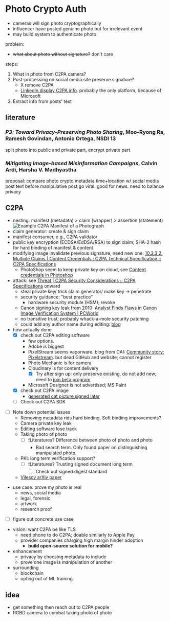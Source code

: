 # Photo Crypto Auth

- cameras will sign photo cryptographically
- influencer have posted genuine photo but for irrelevant event
- may build system to authenticate photo

problem:

- ~~what about photo without signature?~~ don't care

steps:

1. What in photo from C2PA camera?
1. Post-processing on social media site preserve signature?
    - X remove C2PA
    - [LinkedIn display C2PA
        info](https://www.linkedin.com/help/linkedin/answer/a6282984).
        probably the only platform, because of Microsoft
1. Extract info from posts' text

## literature

### *P3: Toward Privacy-Preserving Photo Sharing*, Moo-Ryong Ra, Ramesh Govindan, Antonio Ortega, NSDI 13

split photo into public and private part, encrypt private part

### *Mitigating Image-based Misinformation Campaigns*, Calvin Ardi, Harsha V. Madhyastha

proposal:
compare photo crypto metadata time+location w/ social media post text before
manipulative post go viral. good for news. need to balance privacy

## C2PA

- nesting: manifest (metadata) > claim (wrapper) > assertion (statement)
    ![Example C2PA Manifest of a
    Photograph](https://c2pa.org/specifications/specifications/2.1/specs/_images/Photo_Manifest.svg)
- claim generator: create & sign claim
- manifest consumer, e.g., C2PA validator
- public key encryption (ECDSA/EdDSA/RSA) to sign claim; SHA-2 hash for
    hard binding of manifest & content
- modifying image invalidate previous signature, need new one: [10.3.3.2.
    Multiple Claims | Content Credentials : C2PA Technical Specification ::
    C2PA
    Specifications](https://c2pa.org/specifications/specifications/2.1/specs/C2PA_Specification.html#_multiple_claims)
    - PhotoShop seem to keep private key on cloud, see
        [Content credentials in
        Photoshop](https://helpx.adobe.com/photoshop/using/content-credentials.html)
- attack: see [Threat | C2PA Security Considerations :: C2PA
    Specifications](https://c2pa.org/specifications/specifications/1.0/security/Security_Considerations.html#_threat_spoofing_signed_c2pa_metadata_via_stolen_key)
    onward
    - steal private key/ trick claim generator/ make key → penetrate
    - security guidance: "best practice"
        - hardware security module (HSM); revoke
    - Canon signing key leak from 2010: [Analyst Finds Flaws in
        Canon Image Verification System |
        PCWorld](https://www.pcworld.com/article/499056/article-2356.html)
    - no transitive trust; probably whack-a-mole security patching
    - could add any author name during editing:
        [blog](https://hackerfactor.com/blog/index.php?/archives/1044-From-VIDA-to-SEAL.html)
- how actually done
    - [x] check out C2PA editing software
        - few options.
        - Adobe is biggest
        - PixelStream seems vaporware. blog from CAI: [Community story:
            Pixelstream](https://contentauthenticity.org/blog/community-story-pixelstream).
            but dead GitHub and website; cannot register
        - Photo Mechanic is for camera
        - Cloudinary is for content delivery
            - [x] Try after sign up: only preserve existing, do not add new;
                need to [join beta program](https://cloudinary.com/contact)
        - Microsoft Designer is not advertised; MS Paint
    - [x] check out C2PA image
        - [generated cat picture signed
            later](https://fotoforensics.com/analysis.php?id=b2d0ed23d2bdf3170d8a7a8ac06617569665a2b1.5429555&fmt=orig)
    - [ ] Check out C2PA SDK
- [ ] Note down potential issues
    - Removing metadata rids hard binding. Soft binding improvements?
    - Camera private key leak
    - Editing software lose track
    - Taking photo of photo
        - [ ] ❗Literatures? Difference between photo of photo and photo
            - Bad search term.
                Only found paper on distinguishing manipulated photo.
    - PKI: long term verification support?
        - [ ] ❗Literatures? Trusting signed document long term
            - [ ] Check out signed digest standard
    - [Vilesov arXiv paper](c2pa/papers.html#introduce-c2pa)
- use case: prove my photo is real
    - news, social media
    - legal, forensic
    - artwork
    - research proof
- [ ] figure out concrete use case
- vision: want C2PA be like TLS
    - need phone to do C2PA; doable similarly to Apple Pay
    - provider companies charging high margin hinder adoption
        - **build open-source solution for mobile?**
- enhancement
    - privacy by choosing metadata to include
    - prove one image is manipulation of another
- surrounding
    - blockchain
    - opting out of ML training

## idea

- get something then reach out to C2PA people
- RGBD camera to combat taking photo of photo
